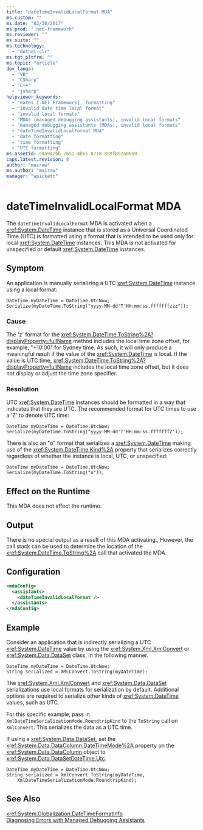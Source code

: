 ```yaml
---
title: "dateTimeInvalidLocalFormat MDA"
ms.custom: ""
ms.date: "03/30/2017"
ms.prod: ".net-framework"
ms.reviewer: ""
ms.suite: ""
ms.technology: 
  - "dotnet-clr"
ms.tgt_pltfrm: ""
ms.topic: "article"
dev_langs: 
  - "VB"
  - "CSharp"
  - "C++"
  - "jsharp"
helpviewer_keywords: 
  - "dates [.NET Framework], formatting"
  - "invalid date time local format"
  - "invalid local formats"
  - "MDAs (managed debugging assistants), invalid local formats"
  - "managed debugging assistants (MDAs), invalid local formats"
  - "dateTimeInvalidLocalFormat MDA"
  - "date formatting"
  - "time formatting"
  - "UTC formatting"
ms.assetid: c4a942bb-2651-4b65-8718-809f892a0659
caps.latest.revision: 8
author: "mairaw"
ms.author: "mairaw"
manager: "wpickett"
---
```

# dateTimeInvalidLocalFormat MDA
The `dateTimeInvalidLocalFormat` MDA is activated when a <xref:System.DateTime> instance that is stored as a Universal Coordinated Time (UTC) is formatted using a format that is intended to be used only for local <xref:System.DateTime> instances. This MDA is not activated for unspecified or default <xref:System.DateTime> instances.  
  
## Symptom  
 An application is manually serializing a UTC <xref:System.DateTime> instance using a local format:  
  
```  
DateTime myDateTime = DateTime.UtcNow;  
Serialize(myDateTime.ToString("yyyy-MM-dd'T'HH:mm:ss.fffffffzzz"));  
```  
  
### Cause  
 The 'z' format for the <xref:System.DateTime.ToString%2A?displayProperty=fullName> method includes the local time zone offset, for example, "+10:00" for Sydney time. As such, it will only produce a meaningful result if the value of the <xref:System.DateTime> is local. If the value is UTC time, <xref:System.DateTime.ToString%2A?displayProperty=fullName> includes the local time zone offset, but it does not display or adjust the time zone specifier.  
  
### Resolution  
 UTC <xref:System.DateTime> instances should be formatted in a way that indicates that they are UTC. The recommended format for UTC times to use a 'Z' to denote UTC time:  
  
```  
DateTime myDateTime = DateTime.UtcNow;  
Serialize(myDateTime.ToString("yyyy-MM-dd'T'HH:mm:ss.fffffffZ"));  
```  
  
 There is also an "o" format that serializes a <xref:System.DateTime> making use of the <xref:System.DateTime.Kind%2A> property that serializes correctly regardless of whether the instance is local, UTC, or unspecified:  
  
```  
DateTime myDateTime = DateTime.UtcNow;  
Serialize(myDateTime.ToString("o"));  
```  
  
## Effect on the Runtime  
 This MDA does not affect the runtime.  
  
## Output  
 There is no special output as a result of this MDA activating., However, the call stack can be used to determine the location of the <xref:System.DateTime.ToString%2A> call that activated the MDA.  
  
## Configuration  
  
```xml  
<mdaConfig>  
  <assistants>  
    <dateTimeInvalidLocalFormat />  
  </assistants>  
</mdaConfig>  
```  
  
## Example  
 Consider an application that is indirectly serializing a UTC <xref:System.DateTime> value by using the <xref:System.Xml.XmlConvert> or <xref:System.Data.DataSet> class, in the following manner.  
  
```  
DateTime myDateTime = DateTime.UtcNow;  
String serialized = XMLConvert.ToString(myDateTime);  
```  
  
 The <xref:System.Xml.XmlConvert> and <xref:System.Data.DataSet> serializations use local formats for serialization by default. Additional options are required to serialize other kinds of <xref:System.DateTime> values, such as UTC.  
  
 For this specific example, pass in `XmlDateTimeSerializationMode.RoundtripKind` to the `ToString` call on `XmlConvert`. This serializes the data as a UTC time.  
  
 If using a <xref:System.Data.DataSet>, set the <xref:System.Data.DataColumn.DateTimeMode%2A> property on the <xref:System.Data.DataColumn> object to <xref:System.Data.DataSetDateTime.Utc>.  
  
```  
DateTime myDateTime = DateTime.UtcNow;  
String serialized = XmlConvert.ToString(myDateTime,   
    XmlDateTimeSerializationMode.RoundtripKind);  
```  
  
## See Also  
 <xref:System.Globalization.DateTimeFormatInfo>   
 [Diagnosing Errors with Managed Debugging Assistants](../../../docs/framework/debug-trace-profile/diagnosing-errors-with-managed-debugging-assistants.md)
